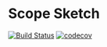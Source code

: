 # Scope Sketch 

[![Build Status](https://travis-ci.org/namukpark/scope-sketch.svg?branch=master)](https://travis-ci.org/namukpark/scope-sketch)
[![codecov](https://codecov.io/gh/namukpark/scope-sketch/branch/master/graph/badge.svg)](https://codecov.io/gh/namukpark/scope-sketch)

